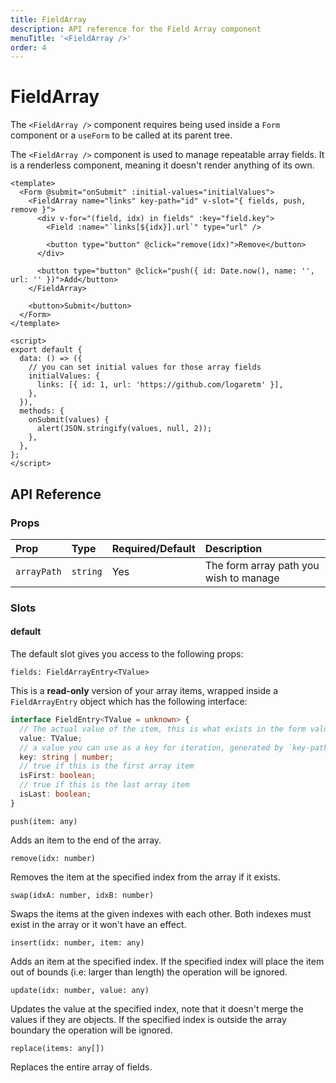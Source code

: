 ```yaml
---
title: FieldArray
description: API reference for the Field Array component
menuTitle: '<FieldArray />'
order: 4
---
```


# FieldArray <DocBadge title="v4.5" />

<doc-tip title="Form Context" type="warn">

The `<FieldArray />` component requires being used inside a `Form` component or a `useForm` to be called at its parent tree.

</doc-tip>

The `<FieldArray />` component is used to manage repeatable array fields. It is a renderless component, meaning it doesn't render anything of its own.

```vue
<template>
  <Form @submit="onSubmit" :initial-values="initialValues">
    <FieldArray name="links" key-path="id" v-slot="{ fields, push, remove }">
      <div v-for="(field, idx) in fields" :key="field.key">
        <Field :name="`links[${idx}].url`" type="url" />

        <button type="button" @click="remove(idx)">Remove</button>
      </div>

      <button type="button" @click="push({ id: Date.now(), name: '', url: '' })">Add</button>
    </FieldArray>

    <button>Submit</button>
  </Form>
</template>

<script>
export default {
  data: () => ({
    // you can set initial values for those array fields
    initialValues: {
      links: [{ id: 1, url: 'https://github.com/logaretm' }],
    },
  }),
  methods: {
    onSubmit(values) {
      alert(JSON.stringify(values, null, 2));
    },
  },
};
</script>
```

## API Reference

### Props

| Prop        | Type     | Required/Default | Description                            |
| :---------- | :------- | :--------------- | :------------------------------------- |
| `arrayPath` | `string` | Yes              | The form array path you wish to manage |

### Slots

#### default

The default slot gives you access to the following props:

<code-title level="4">

`fields: FieldArrayEntry<TValue>`

</code-title>

This is a **read-only** version of your array items, wrapped inside a `FieldArrayEntry` object which has the following interface:

```ts
interface FieldEntry<TValue = unknown> {
  // The actual value of the item, this is what exists in the form values
  value: TValue;
  // a value you can use as a key for iteration, generated by `key-path` prop
  key: string | number;
  // true if this is the first array item
  isFirst: boolean;
  // true if this is the last array item
  isLast: boolean;
}
```

<code-title level="4">

`push(item: any)`

</code-title>

Adds an item to the end of the array.

<code-title level="4">

`remove(idx: number)`

</code-title>

Removes the item at the specified index from the array if it exists.

<code-title level="4">

`swap(idxA: number, idxB: number)`

</code-title>

Swaps the items at the given indexes with each other. Both indexes must exist in the array or it won't have an effect.

<code-title level="4">

`insert(idx: number, item: any)`

</code-title>

Adds an item at the specified index. If the specified index will place the item out of bounds (i.e: larger than length) the operation will be ignored.

<code-title level="4">

`update(idx: number, value: any)`

</code-title>

Updates the value at the specified index, note that it doesn't merge the values if they are objects. If the specified index is outside the array boundary the operation will be ignored.

<code-title level="4">

`replace(items: any[])`

</code-title>

Replaces the entire array of fields.
